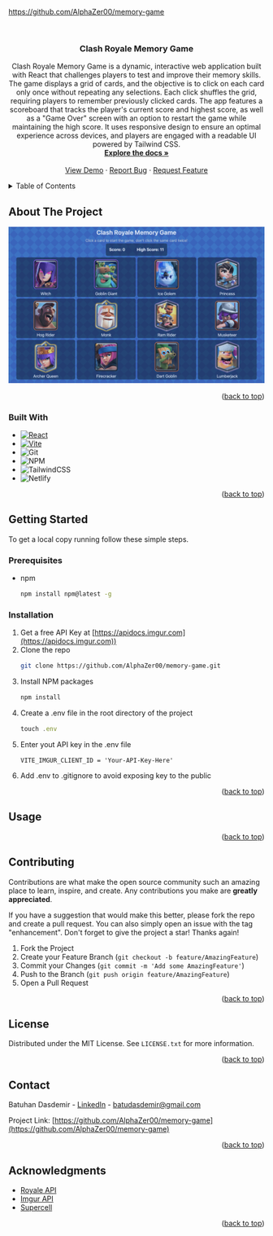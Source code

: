 https://github.com/AlphaZer00/memory-game
<a id="readme-top"></a>

<!-- PROJECT LOGO -->
<br />
<div align="center">

<h3 align="center">Clash Royale Memory Game</h3>

  <p align="center">
    Clash Royale Memory Game is a dynamic, interactive web application built with React that challenges players to test and improve their memory skills. The game displays a grid of cards, and the objective is to click on each card only once without repeating any selections. Each click shuffles the grid, requiring players to remember previously clicked cards. The app features a scoreboard that tracks the player's current score and highest score, as well as a "Game Over" screen with an option to restart the game while maintaining the high score. It uses responsive design to ensure an optimal experience across devices, and players are engaged with a readable UI powered by Tailwind CSS.
    <br />
    <a href="https://github.com/AlphaZer00/memory-game"><strong>Explore the docs »</strong></a>
    <br />
    <br />
    <a href="https://fastidious-frangollo-98c086.netlify.app">View Demo</a>
    ·
    <a href="https://github.com/AlphaZer00/memory-game/issues/new?labels=bug&template=bug-report---.md">Report Bug</a>
    ·
    <a href="https://github.com/AlphaZer00/memory-game/issues/new?labels=enhancement&template=feature-request---.md">Request Feature</a>
  </p>
</div>



<!-- TABLE OF CONTENTS -->
<details>
  <summary>Table of Contents</summary>
  <ol>
    <li>
      <a href="#about-the-project">About The Project</a>
      <ul>
        <li><a href="#built-with">Built With</a></li>
      </ul>
    </li>
    <li>
      <a href="#getting-started">Getting Started</a>
      <ul>
        <li><a href="#prerequisites">Prerequisites</a></li>
        <li><a href="#installation">Installation</a></li>
      </ul>
    </li>
    <li><a href="#usage">Usage</a></li>
    <li><a href="#contributing">Contributing</a></li>
    <li><a href="#license">License</a></li>
    <li><a href="#contact">Contact</a></li>
    <li><a href="#acknowledgments">Acknowledgments</a></li>
  </ol>
</details>



<!-- ABOUT THE PROJECT -->
## About The Project

[![Product Name Screen Shot][product-screenshot]](https://fastidious-frangollo-98c086.netlify.app)

<p align="right">(<a href="#readme-top">back to top</a>)</p>



### Built With


* [![React][React.js]][React-url]
* [![Vite][Vite.dev]][Vite-url]
* ![Git](https://img.shields.io/badge/git-%23F05033.svg?style=for-the-badge&logo=git&logoColor=white)
* ![NPM](https://img.shields.io/badge/NPM-%23CB3837.svg?style=for-the-badge&logo=npm&logoColor=white)
* ![TailwindCSS](https://img.shields.io/badge/tailwindcss-%2338B2AC.svg?style=for-the-badge&logo=tailwind-css&logoColor=white)
* ![Netlify](https://img.shields.io/badge/netlify-%23000000.svg?style=for-the-badge&logo=netlify&logoColor=#00C7B7)

<p align="right">(<a href="#readme-top">back to top</a>)</p>



<!-- GETTING STARTED -->
## Getting Started

To get a local copy running follow these simple steps.

### Prerequisites

* npm
  ```sh
  npm install npm@latest -g
  ```

### Installation

1. Get a free API Key at [https://apidocs.imgur.com](https://apidocs.imgur.com))
2. Clone the repo
   ```sh
   git clone https://github.com/AlphaZer00/memory-game.git
   ```
3. Install NPM packages
   ```sh
   npm install
   ```
4. Create a .env file in the root directory of the project
   ```js
   touch .env
   ```
5. Enter yout API key  in the .env file
   ```
   VITE_IMGUR_CLIENT_ID = 'Your-API-Key-Here'
   ```
7. Add .env to .gitignore to avoid exposing key to the public

<p align="right">(<a href="#readme-top">back to top</a>)</p>



<!-- USAGE EXAMPLES -->
## Usage





<p align="right">(<a href="#readme-top">back to top</a>)</p>



<!-- CONTRIBUTING -->
## Contributing

Contributions are what make the open source community such an amazing place to learn, inspire, and create. Any contributions you make are **greatly appreciated**.

If you have a suggestion that would make this better, please fork the repo and create a pull request. You can also simply open an issue with the tag "enhancement".
Don't forget to give the project a star! Thanks again!

1. Fork the Project
2. Create your Feature Branch (`git checkout -b feature/AmazingFeature`)
3. Commit your Changes (`git commit -m 'Add some AmazingFeature'`)
4. Push to the Branch (`git push origin feature/AmazingFeature`)
5. Open a Pull Request

<p align="right">(<a href="#readme-top">back to top</a>)</p>

<!-- LICENSE -->
## License

Distributed under the MIT License. See `LICENSE.txt` for more information.

<p align="right">(<a href="#readme-top">back to top</a>)</p>



<!-- CONTACT -->
## Contact

Batuhan Dasdemir - [LinkedIn][linkedin-url] - batudasdemir@gmail.com

Project Link: [https://github.com/AlphaZer00/memory-game](https://github.com/AlphaZer00/memory-game)

<p align="right">(<a href="#readme-top">back to top</a>)</p>



<!-- ACKNOWLEDGMENTS -->
## Acknowledgments

* [Royale API](https://github.com/royaleapi)
* [Imgur API](https://apidocs.imgur.com)
* [Supercell](https://supercell.com/en/)

<p align="right">(<a href="#readme-top">back to top</a>)</p>



<!-- MARKDOWN LINKS & IMAGES -->
[license-shield]: https://img.shields.io/github/license/AlphaZer00/memory-game.svg?style=for-the-badge
[license-url]: https://github.com/AlphaZer00/memory-game/blob/master/LICENSE.txt
[linkedin-shield]: https://img.shields.io/badge/-LinkedIn-black.svg?style=for-the-badge&logo=linkedin&colorB=555
[linkedin-url]: https://linkedin.com/in/batuhan-dasdemir
[product-screenshot]: src/assets/memory-game-screenshot.png
[Next.js]: https://img.shields.io/badge/next.js-000000?style=for-the-badge&logo=nextdotjs&logoColor=white
[Next-url]: https://nextjs.org/
[React.js]: https://img.shields.io/badge/React-20232A?style=for-the-badge&logo=react&logoColor=61DAFB
[React-url]: https://reactjs.org/
[Vite.dev]: https://img.shields.io/badge/Vite-646CFF?style=for-the-badge&logo=Vite&logoColor=white
[Vite-url]: https://vite.dev
